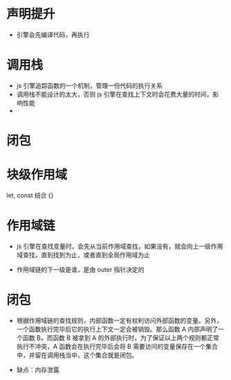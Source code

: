 # 声明提升
- 引擎会先编译代码，再执行


# 调用栈
- js 引擎追踪函数的一个机制，管理一份代码的执行关系
- 调用栈不能设计的太大，否则 js 引擎在查找上下文时会花费大量的时间，影响性能
- 


# 闭包


# 块级作用域
let, const  结合 {}



# 作用域链
- js 引擎在查找变量时，会先从当前作用域查找，如果没有，就会向上一级作用域查找，直到找到为止，或者直到全局作用域为止

- 作用域链的下一级是谁，是由 outer 指针决定的

# 闭包
- 根据作用域链的查找规则，内部函数一定有权利访问外部函数的变量。另外，一个函数执行完毕后它的执行上下文一定会被销毁。那么函数 A 内部声明了一个函数 B，而函数 B 被拿到 A 的外部执行时，为了保证以上两个规则都正常执行不冲突，A 函数会在执行完毕后会将 B 需要访问的变量保存在一个集合中，并留在调用栈当中，这个集合就是闭包。

- 缺点：内存泄露